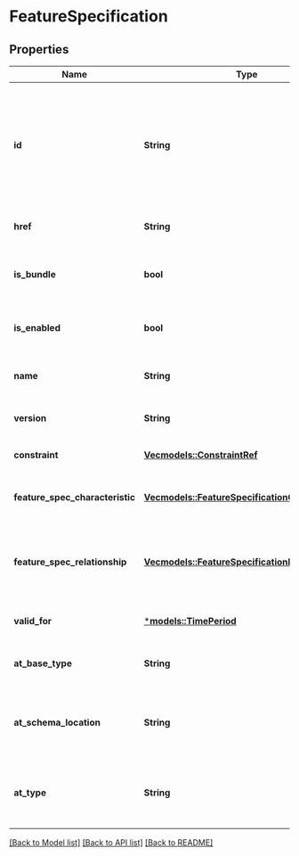 # FeatureSpecification

## Properties
Name | Type | Description | Notes
------------ | ------------- | ------------- | -------------
**id** | **String** | Identifier of the feature specification. Must be locally unique within the containing specification, thus allowing direct access to the feature spec. | [optional] [default to None]
**href** | **String** | Hyperlink reference | [optional] [default to None]
**is_bundle** | **bool** | A flag indicating if this is a feature group (true) or not (false) | [optional] [default to None]
**is_enabled** | **bool** | A flag indicating if the feature is enabled (true) or not (false) | [optional] [default to None]
**name** | **String** | Unique name given to the feature specification | [optional] [default to None]
**version** | **String** | Version of the feature specification | [optional] [default to None]
**constraint** | [**Vec<models::ConstraintRef>**](ConstraintRef.md) | This is a list of feature constraints | [optional] [default to None]
**feature_spec_characteristic** | [**Vec<models::FeatureSpecificationCharacteristic>**](FeatureSpecificationCharacteristic.md) | This is a list of characteristics for a particular feature | [optional] [default to None]
**feature_spec_relationship** | [**Vec<models::FeatureSpecificationRelationship>**](FeatureSpecificationRelationship.md) | A dependency, exclusivity or aggratation relationship between/among feature specifications. | [optional] [default to None]
**valid_for** | [***models::TimePeriod**](TimePeriod.md) |  | [optional] [default to None]
**at_base_type** | **String** | When sub-classing, this defines the super-class | [optional] [default to None]
**at_schema_location** | **String** | A URI to a JSON-Schema file that defines additional attributes and relationships | [optional] [default to None]
**at_type** | **String** | When sub-classing, this defines the sub-class Extensible name | [optional] [default to None]

[[Back to Model list]](../README.md#documentation-for-models) [[Back to API list]](../README.md#documentation-for-api-endpoints) [[Back to README]](../README.md)


